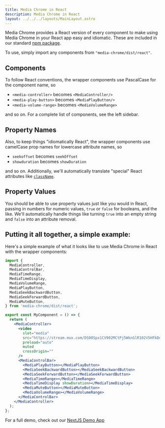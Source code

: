```yaml
---
title: Media Chrome in React
description: Media Chrome in React
layout: ../../../layouts/MainLayout.astro
---
```


Media Chrome provides a React version of every component to make using Media Chrome 
in your React app easy and idiomatic. 
These are included in our standard [npm package](https://www.npmjs.com/package/media-chrome).

To use, simply import any components from `"media-chrome/dist/react"`.

## Components

To follow React conventions, the wrapper components use PascalCase for the component name, so

- `<media-controller>` becomes `<MediaController/>`
- `<media-play-button>` becomes `<MediaPlayButton/>`
- `<media-volume-range>` becomes `<MediaVolumeRange>`

and so on. For a complete list of components, see the left sidebar.

## Property Names

Also, to keep things "idiomatically React", the wrapper components use camelCase prop names for lowercase attribute names, so

- `seekoffset` becomes `seekOffset`
- `showduration` becomes `showDuration`

and so on. Additionally, we'll automatically translate "special" React attributes like [`className`](https://reactjs.org/docs/dom-elements.html#classname).

## Property Values

You should be able to use property values just like you would in React, passing in numbers for numeric values, `true` or `false` for booleans, and the like. We'll automatically handle things like turning `true` into an empty string and `false` into an attribute removal.

## Putting it all together, a simple example:

Here's a simple example of what it looks like to use Media Chrome in React with the wrapper components:

```jsx
import {
  MediaController,
  MediaControlBar,
  MediaTimeRange,
  MediaTimeDisplay,
  MediaVolumeRange,
  MediaPlayButton,
  MediaSeekBackwardButton,
  MediaSeekForwardButton,
  MediaMuteButton,
} from 'media-chrome/dist/react';

export const MyComponent = () => {
  return (
    <MediaController>
      <video
        slot="media"
        src="https://stream.mux.com/DS00Spx1CV902MCtPj5WknGlR102V5HFkDe/high.mp4"
        preload="auto"
        muted
        crossOrigin=""
      />
      <MediaControlBar>
        <MediaPlayButton></MediaPlayButton>
        <MediaSeekBackwardButton></MediaSeekBackwardButton>
        <MediaSeekForwardButton></MediaSeekForwardButton>
        <MediaTimeRange></MediaTimeRange>
        <MediaTimeDisplay showDuration></MediaTimeDisplay>
        <MediaMuteButton></MediaMuteButton>
        <MediaVolumeRange></MediaVolumeRange>
      </MediaControlBar>
    </MediaController>
  );
};
```

For a full demo, check out our [NextJS Demo App](https://github.com/muxinc/media-chrome/tree/main/demos/nextjs-with-typescript)
